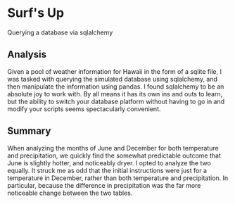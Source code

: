 # Surf's Up
Querying a database via sqlalchemy

## Analysis
Given a pool of weather information for Hawaii in the form of a sqlite file, I was tasked with querying the simulated database using sqlalchemy, and then manipulate the information using pandas. I found sqlalchemy to be an absolute joy to work with. By all means it has its own ins and outs to learn, but the ability to switch your database platform without having to go in and modify your scripts seems spectacularly convenient. 

## Summary
When analyzing the months of June and December for both temperature and precipitation, we quickly find the somewhat predictable outcome that June is slightly hotter, and noticeably dryer. I opted to analyze the two equally. It struck me as odd that the initial instructions were just for a temperature in December, rather than both temperature and precipitation. In particular, because the difference in precipitation was the far more noticeable change between the two tables. 
